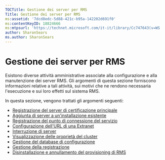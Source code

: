 ```yaml
---
TOCTitle: Gestione dei server per RMS
Title: Gestione dei server per RMS
ms:assetid: '7dcd8edc-5d88-421c-b95a-142202d691f0'
ms:contentKeyID: 18824666
ms:mtpsurl: 'https://technet.microsoft.com/it-it/library/Cc747643(v=WS.10)'
author: SharonSears
ms.author: SharonSears
---
```


Gestione dei server per RMS
===========================

Esistono diverse attività amministrative associate alla configurazione e alla manutenzione dei server RMS. Gli argomenti di questa sezione forniscono informazioni relative a tali attività, sui motivi che ne rendono necessaria l'esecuzione e sui loro effetti sul sistema RMS.

In questa sezione, vengono trattati gli argomenti seguenti:

-   [Registrazione del server di certificazione principale](https://technet.microsoft.com/3f69d25e-ecae-447f-b741-a819c8cf6227)
-   [Aggiunta di server a un'installazione esistente](https://technet.microsoft.com/7f3598ff-cd19-4daa-aa65-877f7f95a8ec)
-   [Registrazione del punto di connessione del servizio](https://technet.microsoft.com/446d83ec-3224-45e2-9697-625e7db338f3)
-   [Configurazione dell'URL di una Extranet](https://technet.microsoft.com/88fec9ff-c96c-4d20-8856-0485e7507572)
-   [Interruzione di server](https://technet.microsoft.com/52005e2e-9563-4ba0-906c-3cc76f9c378f)
-   [Visualizzazione delle proprietà del cluster](https://technet.microsoft.com/d1307d46-8fcc-4bee-bfe7-f684bb2254c9)
-   [Gestione del database di configurazione](https://technet.microsoft.com/21551ca0-d09e-48ee-a9b3-287ed4586db7)
-   [Gestione della registrazione](https://technet.microsoft.com/8fccfc57-2135-494e-8e44-f6191bf5e4a0)
-   [Disinstallazione e annullamento del provisioning di RMS](https://technet.microsoft.com/cae1ed5b-f716-41f0-8e14-7cbfef405331)
